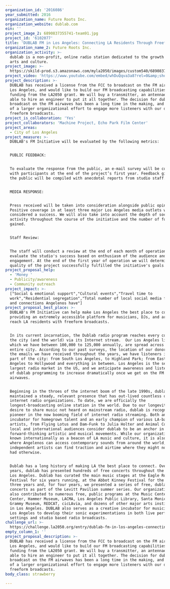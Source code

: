 ```yaml
---
organization_id: '2016086'
year_submitted: 2016
organization_name: Future Roots Inc.
organization_website: dublab.com
ein: ''
project_image_2: 6890837355741-team91.jpg
project_id: '6102077'
title: 'DUBLAB FM in Los Angeles: Connecting LA Residents Through Freeform Radio'
organization_name_2: Future Roots Inc.
organization_activity: >-
  dublab is a non-profit, online radio station dedicated to the growth of music,
  arts and culture.
project_image: >-
  https://skild-prod.s3.amazonaws.com/myla2050/images/custom540/6890837355741-team91.jpg
project_video: 'https://www.youtube.com/embed/whDuQqva3a8?rel=0&amp;showinfo=0'
project_description: >-
  DUBLAB has received a license from the FCC to broadcast on the FM airwaves in
  Los Angeles, and would like to build our FM broadcasting capabilities with
  funding from the LA2050 grant. We will buy a transmitter, an antennae, and be
  able to hire an engineer to put it all together. The decision for dublab to
  broadcast on the FM airwaves has been a long time in the making, and is part
  of a larger organizational effort to engage more listeners with our diverse,
  freeform broadcasts.
project_is_collaboration: 'Yes'
project_collaborators: 'Machine Project, Echo Park Film Center'
project_areas:
  - City of Los Angeles
project_measure: >-
  DUBLAB's FM Initiative will be evaluated by the following metrics:


  PUBLIC FEEDBACK:


  To evaluate the response from the public, an e-mail survey will be conducted
  with participants at the end of the project’s first year. Feedback given by
  the public will be compiled with anecdotal reports from studio staff.


  MEDIA RESPONSE:


  Press received will be taken into consideration alongside public opinion.
  Positive coverage in at least three major Los Angeles media outlets will be
  considered a success. We will also take into account the depth of social media
  activity throughout the course of the initiative and the number of followers
  gained.


  Staff Review:


  The staff will conduct a review at the end of each month of operation to
  evaluate the studio's success based on enthusiasm of the audience and depth of
  engagement. At the end of the first year of operation we will determine if the
  quality of the project successfully fulfilled the initiative's goals.
project_proposal_help:
  - 'Money '
  - Publicity/awareness
  - Community outreach
project_impact: >-
  ["Social & emotional support","Cultural events","Travel time to
  work","Residential segregation","Total number of local social media friends
  and connections Angelenos have"]
project_proposal_best_place: >-
  DUBLAB's FM Initiative can help make Los Angeles the best place to connect by
  providing an extremely accessible platform for musicians, DJs, and artists to
  reach LA residents with freeform broadcasts.


  In its current incarnation, the Dublab radio program reaches every corner of
  the city (and the world) via its Internet stream.  Our Los Angeles listeners,
  which we have between 100,000 to 125,000 annually, are spread across the
  entire city. According to our past surveys, the location of our donors, and
  the emails we have received throughout the years, we have listeners in every
  part of the city: from South Los Angeles, to Highland Park; from East Los
  Angeles to Hollywood and everything in between. Los Angeles is the second
  largest radio market in the US, and we anticipate awareness and listenership
  of dublab programming to increase dramatically once we get on the FM
  airwaves. 


  Beginning in the throes of the internet boom of the late 1990s, dublab has
  maintained a steady, relevant presence that has out-lived countless other
  internet radio organizations. To date, we are officially the
  longest-broadcasting online station in the world. Due to our longevity and a
  desire to share music not heard on mainstream radio, dublab is recognized as a
  pioneer in the now booming field of internet radio streaming. Both an
  incubator for homegrown talent and an early champion of various LA-based
  artists, from Flying Lotus and Dam-Funk to Julia Holter and Animal Collective,
  local and international audiences consider dublab to be an anchor in LA's
  forward-thinking artistic and musical movements. While our organization is
  known internationally as a beacon of LA music and culture, it is also a hub
  where Angelenos can access contemporary sounds from around the world, and
  independent artists can find traction and airtime where they might not have
  had otherwise.


  Dublab has a long history of making LA the best place to connect. Over the
  years, dublab has presented hundreds of free concerts throughout the city of
  Los Angeles. Dublab has curated the main music stages at the Eagle Rock Music
  Festival for six years running, at the Abbot Kinney Festival for the past
  three years and, for four years, we presented a series of free, dublab curated
  concerts as part of the Levitt Pavilion summer series. Our organization has
  also contributed to numerous free, public programs at the Music Center, Getty
  Center, Hammer Museum, LACMA, Los Angeles Public Library, Santa Monica Pier,
  Grammy Museum, REDCAT, cicLAvia, and dozens of other major arts institutions
  in Los Angeles. DUBLAB also serves as a creative incubator for musicians in
  Los Angeles to develop their sonic experimentations in both live performance
  settings and studio­ based radio broadcasts.
challenge_url: >-
  https://challenge.la2050.org/entry/dublab-fm-in-los-angeles-connecting-la-residents-through-freeform-radio
empty_column_1: ''
project_proposal_description: >-
  DUBLAB has received a license from the FCC to broadcast on the FM airwaves in
  Los Angeles, and would like to build our FM broadcasting capabilities with
  funding from the LA2050 grant. We will buy a transmitter, an antennae, and be
  able to hire an engineer to put it all together. The decision for dublab to
  broadcast on the FM airwaves has been a long time in the making, and is part
  of a larger organizational effort to engage more listeners with our diverse,
  freeform broadcasts.
body_class: strawberry

---
```

